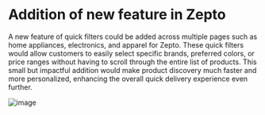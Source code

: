 # Addition of new feature in Zepto

A new feature of quick filters could be added across multiple pages such as home appliances, electronics, and apparel for Zepto. These quick filters would allow customers to easily select specific brands, preferred colors, or price ranges without having to scroll through the entire list of products. This small but impactful addition would make product discovery much faster and more personalized, enhancing the overall quick delivery experience even further.

![image](https://github.com/user-attachments/assets/f2f18885-5feb-433f-a056-5893410031dd)
